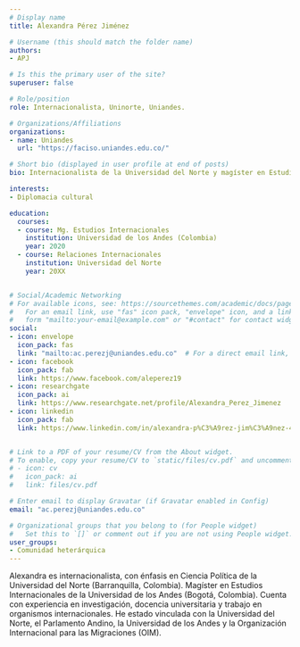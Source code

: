 ```yaml
---
# Display name
title: Alexandra Pérez Jiménez

# Username (this should match the folder name)
authors:
- APJ

# Is this the primary user of the site?
superuser: false

# Role/position
role: Internacionalista, Uninorte, Uniandes.

# Organizations/Affiliations
organizations:
- name: Uniandes
  url: "https://faciso.uniandes.edu.co/"

# Short bio (displayed in user profile at end of posts)
bio: Internacionalista de la Universidad del Norte y magíster en Estudios Internacionales Uniandes.

interests:
- Diplomacia cultural

education:
  courses:
  - course: Mg. Estudios Internacionales
    institution: Universidad de los Andes (Colombia)
    year: 2020
  - course: Relaciones Internacionales
    institution: Universidad del Norte
    year: 20XX


# Social/Academic Networking
# For available icons, see: https://sourcethemes.com/academic/docs/page-builder/#icons
#   For an email link, use "fas" icon pack, "envelope" icon, and a link in the
#   form "mailto:your-email@example.com" or "#contact" for contact widget.
social:
- icon: envelope
  icon_pack: fas
  link: "mailto:ac.perezj@uniandes.edu.co"  # For a direct email link, use "mailto:test@example.org".
- icon: facebook
  icon_pack: fab
  link: https://www.facebook.com/aleperez19
- icon: researchgate
  icon_pack: ai
  link: https://www.researchgate.net/profile/Alexandra_Perez_Jimenez
- icon: linkedin
  icon_pack: fab
  link: https://www.linkedin.com/in/alexandra-p%C3%A9rez-jim%C3%A9nez-45b023152/


# Link to a PDF of your resume/CV from the About widget.
# To enable, copy your resume/CV to `static/files/cv.pdf` and uncomment the lines below.
# - icon: cv
#   icon_pack: ai
#   link: files/cv.pdf

# Enter email to display Gravatar (if Gravatar enabled in Config)
email: "ac.perezj@uniandes.edu.co"

# Organizational groups that you belong to (for People widget)
#   Set this to `[]` or comment out if you are not using People widget.
user_groups:
- Comunidad heterárquica
---
```


Alexandra es internacionalista, con énfasis en Ciencia Política de la Universidad del Norte (Barranquilla, Colombia). Magíster en Estudios Internacionales de la Universidad de los Andes (Bogotá, Colombia). Cuenta con experiencia en investigación, docencia universitaria y trabajo en organismos internacionales. He estado vinculada con la Universidad del Norte, el Parlamento Andino, la Universidad de los Andes y la Organización Internacional para las Migraciones (OIM). 
